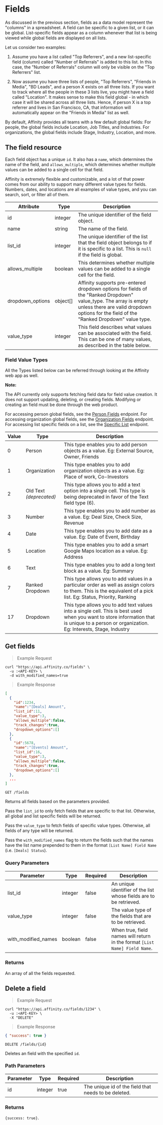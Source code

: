 # Fields

As discussed in the previous section, fields as a data model represent the
"columns" in a spreadsheet. A field can be specific to a given list, or it
can be global. List-specific fields appear as a column whenever that
list is being viewed while global fields are displayed on all lists.

Let us consider two examples:

1.  Assume you have a list called "Top Referrers", and a new list-specific field (column)
    called "Number of Referrals" is added to this list. In this case,
    the "Number of Referrals" column will only be visible on the "Top Referrers" list.

2.  Now assume you have three lists of people, "Top Referrers", "Friends in Media",
    "BD Leads", and a person X exists on all three lists. If you want to track where all the
    people in these 3 lists live, you might have a field called "Location".
    It makes sense to make this field global - in which case it will be shared
    across all three lists. Hence, if person X is a top referrer and lives in San
    Francisco, CA, that information will automatically appear on the "Friends in Media"
    list as well.

By default, Affinity provides all teams with a few default global fields:
For people, the global fields include Location, Job Titles, and Industries.
For organizations, the global fields include Stage, Industry, Location, and
more.

## The field resource

Each field object has a unique `id`. It also has a `name`, which determines the name of the field,
and `allows_multiple`, which determines whether multiple values can be added to a single cell for that field.

Affinity is extremely flexible and customizable, and a lot of that power comes from our ability to support many different
value types for fields. Numbers, dates, and locations are all examples of value types, and you can search,
sort, or filter all of them.

| Attribute        | Type     | Description                                                                                                                                                                                                  |
| ---------------- | -------- | ------------------------------------------------------------------------------------------------------------------------------------------------------------------------------------------------------------ |
| id               | integer  | The unique identifier of the field object.                                                                                                                                                                   |
| name             | string   | The name of the field.                                                                                                                                                                                       |
| list_id          | integer  | The unique identifier of the list that the field object belongs to if it is specific to a list. This is `null` if the field is global.                                                                       |
| allows_multiple  | boolean  | This determines whether multiple values can be added to a single cell for the field.                                                                                                                         |
| dropdown_options | object[] | Affinity supports pre-entered dropdown options for fields of the "Ranked Dropdown" value_type. The array is empty unless there are valid dropdown options for the field of the "Ranked Dropdown" value type. |
| value_type       | integer  | This field describes what values can be associated with the field. This can be one of many values, as described in the table below.                                                                          |

### Field Value Types

All the Types listed below can be referred through looking at the Affinity web app as well.

**Note:**

The API currently only supports fetching field data for field value creation.
It does not support updating, deleting, or creating fields. Modifying or
creating an field must be done through the web product.

For accessing person global fields, see the [Person Fields](#get-global-fields) endpoint.
For accessing organization global fields, see the [Organization Fields](#get-global-fields33) endpoint.
For accessing list specific fields on a list, see the [Specific List](#get-a-specific-list) endpoint.

| Value | Type                    | Description                                                                                                                                                                                 |
| ----- | ----------------------- | ------------------------------------------------------------------------------------------------------------------------------------------------------------------------------------------- |
| 0     | Person                  | This type enables you to add person objects as a value. Eg: External Source, Owner, Friends                                                                                                 |
| 1     | Organization            | This type enables you to add organization objects as a value. Eg: Place of work, Co-Investors                                                                                               |
| 2     | Old Text _(deprecated)_ | This type allows you to add a text option into a single cell. This type is being deprecated in favor of the Text field type (6).                                                            |
| 3     | Number                  | This type enables you to add number as a value. Eg: Deal Size, Check Size, Revenue                                                                                                          |
| 4     | Date                    | This type enables you to add date as a value. Eg: Date of Event, Birthday                                                                                                                   |
| 5     | Location                | This type enables you to add a smart Google Maps location as a value. Eg: Address                                                                                                           |
| 6     | Text                    | This type enables you to add a long text block as a value. Eg: Summary                                                                                                                      |
| 7     | Ranked Dropdown         | This type allows you to add values in a particular order as well as assign colors to them. This is the equivalent of a pick list. Eg: Status, Priority, Ranking                             |
| 17    | Dropdown                | This type allows you to add text values into a single cell. This is best used when you want to store information that is unique to a person or organization. Eg: Interests, Stage, Industry |

## Get fields

> Example Request

```shell
curl "https://api.affinity.co/fields" \
  -u :<API-KEY> \
  -d with_modified_names=true
```

> Example Response

```json
[
  {
    "id":1234,
    "name":"[Deals] Amount",
    "list_id":11,
    "value_type":3,
    "allows_multiple":false,
    "track_changes":true,
    "dropdown_options":[]
  },
  {
    "id":5678,
    "name":"[Events] Amount",
    "list_id":16,
    "value_type":3,
    "allows_multiple":false,
    "track_changes":true,
    "dropdown_options":[]
  },
  ...
]
```

`GET /fields`

Returns all fields based on the parameters provided.

Pass the `list_id` to only fetch fields that are specific to that list. Otherwise, all global and list specific fields will be returned.

Pass the `value_type` to fetch fields of specific value types. Otherwise, all fields of any type will be returned.

Pass the `with_modified_names` flag to return the fields such that the names have the list name prepended to them in the format `[List Name] Field Name` (i.e. `[Deals] Status`).

### Query Parameters

| Parameter           | Type    | Required | Description                                                                |
| ------------------- | ------- | -------- | -------------------------------------------------------------------------- |
| list_id             | integer | false    | An unique identifier of the list whose fields are to be retrieved.         |
| value_type          | integer | false    | The value type of the fields that are to be retrieved.                     |
| with_modified_names | boolean | false    | When true, field names will return in the format `[List Name] Field Name`. |

### Returns

An array of all the fields requested.

## Delete a field

> Example Request

```shell
curl "https://api.affinity.co/fields/1234" \
  -u :<API-KEY> \
  -X "DELETE"
```

> Example Response

```json
{ "success": true }
```

`DELETE /fields/{id}`

Deletes an field with the specified `id`.

### Path Parameters

| Parameter | Type    | Required | Description                                          |
| --------- | ------- | -------- | ---------------------------------------------------- |
| id        | integer | true     | The unique id of the field that needs to be deleted. |

### Returns

`{success: true}`.
